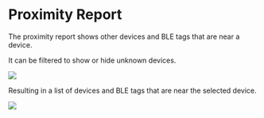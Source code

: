 # Proximity Report

The proximity report shows other devices and BLE tags that are near a device.

It can be filtered to show or hide unknown devices.

![](https://i.imgur.com/emE8bjE.png)

Resulting in a list of devices and BLE tags that are near the selected device.

![](https://i.imgur.com/qIVOaBY.png)
